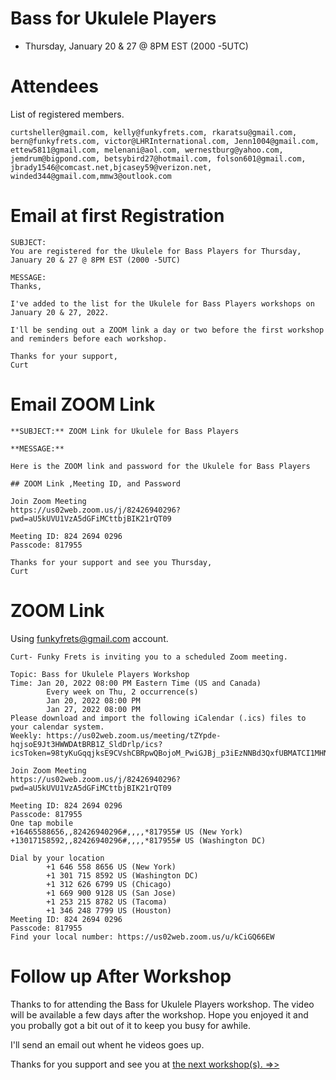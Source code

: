 # Bass for Ukulele Players
- Thursday, January 20 & 27 @ 8PM EST (2000 -5UTC)

# Attendees
List of registered members.

```
curtsheller@gmail.com, kelly@funkyfrets.com, rkaratsu@gmail.com, bern@funkyfrets.com, victor@LHRInternational.com, Jenn1004@gmail.com, ettew5811@gmail.com, melenani@aol.com, wernestburg@yahoo.com, jemdrum@bigpond.com, betsybird27@hotmail.com, folson601@gmail.com, jbrady1546@comcast.net,bjcasey59@verizon.net,
winded344@gmail.com,mmw3@outlook.com
```

# Email at first Registration

```
SUBJECT: 
You are registered for the Ukulele for Bass Players for Thursday, January 20 & 27 @ 8PM EST (2000 -5UTC)

MESSAGE:
Thanks,

I've added to the list for the Ukulele for Bass Players workshops on January 20 & 27, 2022.

I'll be sending out a ZOOM link a day or two before the first workshop and reminders before each workshop.

Thanks for your support,
Curt
```

# Email ZOOM Link

```
**SUBJECT:** ZOOM Link for Ukulele for Bass Players

**MESSAGE:**

Here is the ZOOM link and password for the Ukulele for Bass Players

## ZOOM Link ,Meeting ID, and Password

Join Zoom Meeting
https://us02web.zoom.us/j/82426940296?pwd=aU5kUVU1VzA5dGFiMCttbjBIK21rQT09

Meeting ID: 824 2694 0296
Passcode: 817955

Thanks for your support and see you Thursday,
Curt
```

# ZOOM Link

Using funkyfrets@gmail.com account.

```
Curt- Funky Frets is inviting you to a scheduled Zoom meeting.

Topic: Bass for Ukulele Players Workshop
Time: Jan 20, 2022 08:00 PM Eastern Time (US and Canada)
        Every week on Thu, 2 occurrence(s)
        Jan 20, 2022 08:00 PM
        Jan 27, 2022 08:00 PM
Please download and import the following iCalendar (.ics) files to your calendar system.
Weekly: https://us02web.zoom.us/meeting/tZYpde-hqjsoE9Jt3HWWDAtBRB1Z_SldDrlp/ics?icsToken=98tyKuGqqjksE9CVshCBRpwQBojoM_PwiGJBj_p3iEzNNBd3QxfUBMATCI1MHNz0

Join Zoom Meeting
https://us02web.zoom.us/j/82426940296?pwd=aU5kUVU1VzA5dGFiMCttbjBIK21rQT09

Meeting ID: 824 2694 0296
Passcode: 817955
One tap mobile
+16465588656,,82426940296#,,,,*817955# US (New York)
+13017158592,,82426940296#,,,,*817955# US (Washington DC)

Dial by your location
        +1 646 558 8656 US (New York)
        +1 301 715 8592 US (Washington DC)
        +1 312 626 6799 US (Chicago)
        +1 669 900 9128 US (San Jose)
        +1 253 215 8782 US (Tacoma)
        +1 346 248 7799 US (Houston)
Meeting ID: 824 2694 0296
Passcode: 817955
Find your local number: https://us02web.zoom.us/u/kCiGQ66EW

```

# Follow up After Workshop

Thanks to for attending the Bass for Ukulele Players workshop. The video will be available a few days after the workshop. Hope you enjoyed it and you probally got a bit out of it to keep you busy for awhile.

I'll send an email out whent he videos goes up.

Thanks for you support and see you at [the next workshop(s). =>>](https://learningukulele.com/live)

